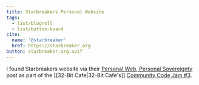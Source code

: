 ```yaml
---
title: Starbreakers Personal Website
tags:
  - list/blogroll
  - list/button-board
cite:
  name: '@starbreaker'
  href: https://starbreaker.org
button: starbreaker.org.avif
---
```


I found Starbreakers website via their [Personal Web, Personal Sovereignty](https://starbreaker.org/blog/personal/personal-web-personal-sovereignty/index.html) post as part of the [[32-Bit Cafe|32-Bit Cafe's]] [Community Code Jam #3](https://tilde.32bit.cafe/~hermit/community_jam_3/zine/).
